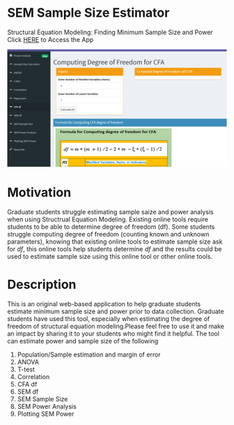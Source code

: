 # SEM Sample Size Estimator
Structural Equation Modeling: Finding Minimum Sample Size and Power 
Click [HERE](https://aalbusaidi.shinyapps.io/power/) to Access the App

![MainPage](https://github.com/aalbusaidi/SEM-Sample-Size-Estimator/blob/main/www/power.png)

# Motivation
Graduate students struggle estimating sample saize and power analysis when using Structrual Equation Modeling. Existing online tools require students to be able to determine degree of freedom (df). Some students struggle computing degree of freedom (counting known and unknown parameters), knowing that existing online tools to estimate sample size ask for _df_, this online tools help students determine _df_ and the results could be used to estimate sample size using this online tool or other online tools. 

# Description
This is an original web-based application to help graduate students estimate minimum sample size and power prior to data collection. Graduate students have used this tool, especially when estimating the degree of freedom of structural equation modeling.Please feel free to use it and make an impact by sharing it to your students who might find it helpful. The tool can estimate power and sample size of the following 

1.	Population/Sample estimation and margin of error
2.	ANOVA
3.	T-test
4.	Correlation
5.	CFA df
6.	SEM df
7.	SEM Sample Size
8.	SEM Power Analysis 
9.	Plotting SEM Power 

